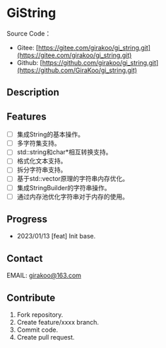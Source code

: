 # GiString

Source Code：  

- Gitee: [https://gitee.com/girakoo/gi_string.git](https://gitee.com/girakoo/gi_string.git)  
- Github: [https://github.com/girakoo/gi_string.git](https://github.com/GiraKoo/gi_string.git)

## Description



## Features

- [ ] 集成String的基本操作。
- [ ] 多字符集支持。
- [ ] std::string和char*相互转换支持。
- [ ] 格式化文本支持。
- [ ] 拆分字符串支持。
- [ ] 基于std::vector原理的字符串内存优化。
- [ ] 集成StringBuilder的字符串操作。
- [ ] 通过内存池优化字符串对于内存的使用。

## Progress

- 2023/01/13 [feat] Init base.

## Contact

EMAIL: [girakoo@163.com](mailto:girakoo@163.com)

## Contribute

1. Fork repository.
2. Create feature/xxxx branch.
3. Commit code.
4. Create pull request.
